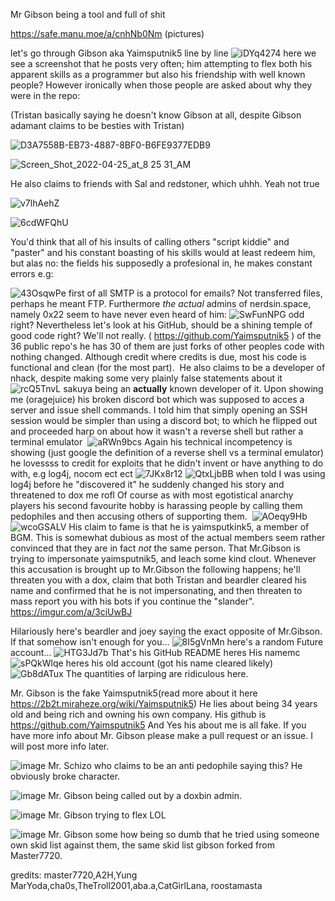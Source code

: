 Mr Gibson being a tool and full of shit

https://safe.manu.moe/a/cnhNb0Nm
(pictures)

let's go through Gibson aka Yaimsputnik5 line by line
![iDYq4274](https://github.com/master7720/Exposing-Mr.-Gibson/assets/80098736/b7e2582e-3a5a-4d75-bfa4-4f81eaf85bca)
here we see a screenshot that he posts very often; him attempting to flex both his apparent skills as a programmer but also his friendship with well known people? However ironically when those people are asked about why they were in the repo:



(Tristan basically saying he doesn't know Gibson at all, despite Gibson adamant claims to be besties with Tristan)

![D3A7558B-EB73-4887-8BF0-B6FE9377EDB9](https://github.com/master7720/Exposing-Mr.-Gibson/assets/80098736/ba9b0004-82ee-4ce8-9e13-607e5bff2e57)

![Screen_Shot_2022-04-25_at_8 25 31_AM](https://github.com/master7720/Exposing-Mr.-Gibson/assets/80098736/26146dbc-4cb1-4953-89b8-986fb32e326c)


He also claims to friends with Sal and redstoner, which uhhh. Yeah not true

![v7lhAehZ](https://github.com/master7720/Exposing-Mr.-Gibson/assets/80098736/a61bcd28-788e-4fb3-8cd0-098f0fb018b9)

![6cdWFQhU](https://github.com/master7720/Exposing-Mr.-Gibson/assets/80098736/e7e09a51-60d5-4315-854d-63673d4b11c8)

You'd think that all of his insults of calling others "script kiddie" and "paster" and his constant boasting of his skills would at least redeem him, but alas no: the fields his supposedly a profesional in, he makes constant errors  e.g:

![43OsqwPe](https://github.com/master7720/Exposing-Mr.-Gibson/assets/80098736/0cf87d4d-13ae-44c6-9f4e-af23c7f924fe)
first of all SMTP is a protocol for emails? Not transferred files, perhaps he meant FTP. Furthermore *the actual* admins of nerdsin.space, namely 0x22 seem to have never even heard of him:
![SwFunNPG](https://github.com/master7720/Exposing-Mr.-Gibson/assets/80098736/d948d53c-f6af-4dd3-8361-f458be66a023)
odd right? Nevertheless let's look at his GitHub, should be a shining temple of good code right? We'll not really. ( https://github.com/Yaimsputnik5 ) of the 36 public repo's he has 30 of them are just forks of other peoples code with nothing changed. Although credit where credits is due, most his code is functional and clean (for the most part).  He also claims to be a developer of nhack, despite making some very plainly false statements about it
![rcQ5TnvL](https://github.com/master7720/Exposing-Mr.-Gibson/assets/80098736/1ea5ec9e-e119-4947-b49b-f148d8d71bc1)
sakuya being an **actually** known developer of it. Upon showing me (oragejuice) his broken discord bot which was supposed to acces a server and issue shell commands. I told him that simply opening an SSH session would be simpler than using a discord bot; to which he flipped out and proceeded harp on about how it wasn't a reverse shell but rather a terminal emulator 
![aRWn9bcs](https://github.com/master7720/Exposing-Mr.-Gibson/assets/80098736/191e3753-7bee-4942-818f-2e0d4e61d00e)
Again his technical incompetency is showing (just google the definition of a reverse shell vs a terminal emulator)
he lovessss to credit for exploits that he didn't invent or have anything to do with, e.g log4j, nocom ect ect
![7JKx8r12](https://github.com/master7720/Exposing-Mr.-Gibson/assets/80098736/806ec11f-38a1-479e-a4a5-3c01e87b43a8)
![QtxLjbBB](https://github.com/master7720/Exposing-Mr.-Gibson/assets/80098736/9b6ff97c-1ec1-48f1-a81f-bd27369385f5)
when told I was using log4j before he "discovered it" he suddenly changed his story and threatened to dox me rofl
Of course as with most egotistical anarchy players his second favourite hobby is harassing people by calling them pedophiles and then accusing others of supporting them. 
![AOeqy9Hb](https://github.com/master7720/Exposing-Mr.-Gibson/assets/80098736/cd0f94e6-bebe-49c6-9d13-8ff1e2bfdcb4)
![wcoGSALV](https://github.com/master7720/Exposing-Mr.-Gibson/assets/80098736/952a6fe8-c9ac-4d69-95fe-6689a242bff7)
His claim to fame is that he is yaimsputkink5, a member of BGM. This is somewhat dubious as most of the actual members seem rather convinced that they are in fact *not* the same person. That Mr.Gibson is trying to impersonate yaimsputnik5, and leach some kind clout. Whenever this accusation is brought up to Mr.Gibson the following happens; he'll threaten you with a dox, claim that both Tristan and beardler cleared his name and confirmed that he is not impersonating, and then threaten to mass report you with his bots if you continue the "slander". ​​​​​​​
https://imgur.com/a/3ciUwBJ

Hilariously here's beardler and joey saying the exact opposite of Mr.Gibson. If that somehow isn't enough for you...
![8I5gVnMn](https://github.com/master7720/Exposing-Mr.-Gibson/assets/80098736/2f68df08-e0cb-43c5-965e-d02038e1ea0b)
here's a random Future account...
![HTG3Jd7b](https://github.com/master7720/Exposing-Mr.-Gibson/assets/80098736/8ba23878-7720-46c8-bae2-d1f3a957cab1)
That's his GitHub README
heres His namemc
![sPQkWlqe](https://github.com/master7720/Exposing-Mr.-Gibson/assets/80098736/5aa7ad5d-9384-4595-acf0-b25da764c89f)
heres his old account (got his name cleared likely)
![Gb8dATux](https://github.com/master7720/Exposing-Mr.-Gibson/assets/80098736/db3d18bd-59c7-4663-8cf6-0cbc6db85f9d)
The quantities of larping are ridiculous here.

Mr. Gibson is the fake Yaimsputnik5(read more about it here https://2b2t.miraheze.org/wiki/Yaimsputnik5) He lies about being 34 years old and being rich and owning his own company. His github is https://github.com/Yaimsputnik5
And Yes his about me is all fake. If you have more info about Mr. Gibson please make a pull request or an issue. I will post more info later.

![image](https://github.com/master7720/Exposing-Mr.-Gibson/assets/100254404/a0594215-2790-41dd-b3ce-8fbc592cb6b9)
Mr. Schizo who claims to be an anti pedophile saying this? He obviously broke character.

![image](https://github.com/master7720/Exposing-Mr.-Gibson/assets/100254404/d4ff88f1-e713-4345-9bcd-e087200a0b97)
Mr. Gibson being called out by a doxbin admin. 

![image](https://github.com/master7720/Exposing-Mr.-Gibson/assets/100254404/e85972d7-9c82-41fb-b388-6fd05f2a1204)
Mr. Gibson trying to flex LOL

![image](https://github.com/master7720/Exposing-Mr.-Gibson/assets/100254404/ce08419b-1b06-4ba9-9555-f150759ab23f)
Mr. Gibson some how being so dumb that he tried using someone own skid list against them, the same skid list gibson forked from Master7720. 

gredits: master7720,A2H,Yung MarYoda,cha0s,TheTroll2001,aba.a,CatGirlLana, roostamasta
